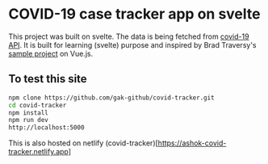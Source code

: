 
# COVID-19 case tracker app on svelte
This project was built on svelte. The data is being fetched from [covid-19 API](https://covid19api.com).
It is built for learning (svelte) purpose and inspired by Brad Traversy's [sample project](https://www.youtube.com/watch?v=m-MAIpnH9ag) on Vue.js.

## To test this site
```bash
npm clone https://github.com/gak-github/covid-tracker.git
cd covid-tracker
npm install
npm run dev
http://localhost:5000

```
This is also hosted on netlify (covid-tracker)[https://ashok-covid-tracker.netlify.app]
